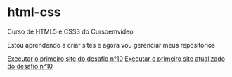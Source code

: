# html-css
 Curso de HTML5 e CSS3 do Cursoemvídeo


Estou aprendendo a criar sites e agora vou gerenciar meus repositórios

<a href="https://gabrieldreher.github.io/projeto-android/" target="_blank">Executar o primeiro site do desafio n°10</a>
<a href="https://gabrieldreher.github.io/projeto-android-2.0/" target="_blank">Executar o primeiro site atualizado do desafio n°10</a>
